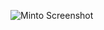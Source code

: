 ![Minto Screenshot](https://github.com/mind-protector/mind-protector.cross-browser-adaptive-layouts.io/raw/master/minto/screenshot.PNG)
